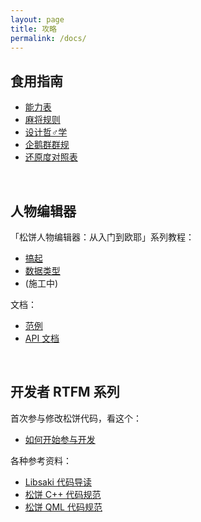 ```yaml
---
layout: page
title: 攻略
permalink: /docs/
---
```


## 食用指南

- [能力表](/docs/girl/)
- [麻将规则](/docs/rule/)
- [设计哲♂学](/docs/phil/)
- [企鹅群群规](/docs/qgroup/)
- [还原度对照表](/docs/target/)

<br />

## 人物编辑器

「松饼人物编辑器：从入门到欧耶」系列教程：

- [搞起](/docs/editor/start/)
- [数据类型](/docs/editor/var/)
- (施工中)

文档：

- [范例](/docs/editor/examples/)
- [API 文档](/docs/editor/api/)

<br />

## 开发者 RTFM 系列

首次参与修改松饼代码，看这个：

- [如何开始参与开发](/docs/start/)

各种参考资料：

- [Libsaki 代码导读](/docs/libsaki/)
- [松饼 C++ 代码规范](/docs/cpp/)
- [松饼 QML 代码规范](/docs/qml/)

